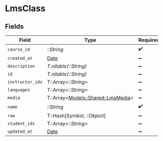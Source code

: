 # LmsClass


## Fields

| Field                                                                 | Type                                                                  | Required                                                              | Description                                                           |
| --------------------------------------------------------------------- | --------------------------------------------------------------------- | --------------------------------------------------------------------- | --------------------------------------------------------------------- |
| `course_id`                                                           | *::String*                                                            | :heavy_check_mark:                                                    | N/A                                                                   |
| `created_at`                                                          | [Date](https://ruby-doc.org/stdlib-2.6.1/libdoc/date/rdoc/Date.html)  | :heavy_minus_sign:                                                    | N/A                                                                   |
| `description`                                                         | *T.nilable(::String)*                                                 | :heavy_minus_sign:                                                    | N/A                                                                   |
| `id`                                                                  | *T.nilable(::String)*                                                 | :heavy_minus_sign:                                                    | N/A                                                                   |
| `instructor_ids`                                                      | T::Array<*::String*>                                                  | :heavy_minus_sign:                                                    | N/A                                                                   |
| `languages`                                                           | T::Array<*::String*>                                                  | :heavy_minus_sign:                                                    | N/A                                                                   |
| `media`                                                               | T::Array<[Models::Shared::LmsMedia](../../models/shared/lmsmedia.md)> | :heavy_minus_sign:                                                    | N/A                                                                   |
| `name`                                                                | *::String*                                                            | :heavy_check_mark:                                                    | N/A                                                                   |
| `raw`                                                                 | T::Hash[Symbol, *::Object*]                                           | :heavy_minus_sign:                                                    | N/A                                                                   |
| `student_ids`                                                         | T::Array<*::String*>                                                  | :heavy_minus_sign:                                                    | N/A                                                                   |
| `updated_at`                                                          | [Date](https://ruby-doc.org/stdlib-2.6.1/libdoc/date/rdoc/Date.html)  | :heavy_minus_sign:                                                    | N/A                                                                   |